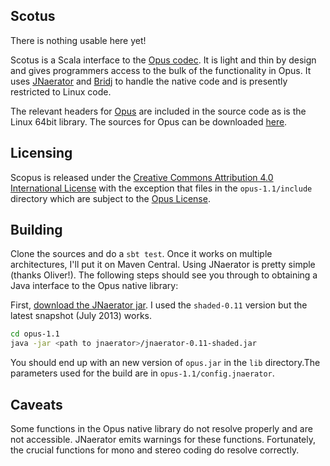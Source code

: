 Scotus
------
There is nothing usable here yet!

Scotus is a Scala interface to the [Opus codec](http://www.opus-codec.org). It is light and thin by design and gives programmers access to the bulk of the functionality in Opus. It uses [JNaerator](https://code.google.com/p/jnaerator/) and [Bridj](https://code.google.com/p/nativelibs4java/) to handle the native code and is presently restricted to Linux code.

The relevant headers for [Opus](http://www.opus-codec.org) are included in the source code as is the Linux 64bit library.
The sources for Opus can be downloaded [here](http://www.opus-codec.org/downloads/).

Licensing
---------
Scopus is released under the [Creative Commons Attribution 4.0 International License](https://creativecommons.org/licenses/by/4.0/) with the exception that
files in the `opus-1.1/include` directory which are subject to the [Opus License](http://www.opus-codec.org/license/).

Building
--------
Clone the sources and do a `sbt test`. Once it works on multiple architectures, I'll put it on Maven Central.
Using JNaerator is pretty simple (thanks Oliver!). The following steps should see you through to obtaining a
Java interface to the Opus native library:

First, [download the JNaerator jar](https://code.google.com/p/jnaerator/downloads/list). I used the `shaded-0.11`
version but the latest snapshot (July 2013) works.
```bash
cd opus-1.1
java -jar <path to jnaerator>/jnaerator-0.11-shaded.jar
```

You should end up with an new version of `opus.jar` in the `lib` directory.The parameters used for the build are in `opus-1.1/config.jnaerator`.


Caveats
-------
Some functions in the Opus native library do not resolve properly and are not accessible. JNaerator emits warnings for these functions. Fortunately, the crucial functions for mono and stereo coding do resolve correctly.
